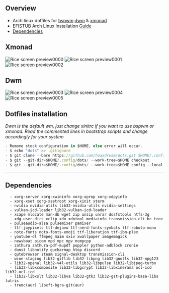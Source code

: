 ## Overview

* Arch linux dotfiles for [bspwm](https://github.com/baskerville/bspwm) [dwm](http://suckless.org/) & [xmonad](https://github.com/xmonad/xmonad)
* EFISTUB Arch Linux Installation [Guide](https://github.com/hoaxdream/void-dots/blob/main/.github/VOID.md)
* [Dependencies](https://github.com/hoaxdream/dots#dependencies)

## Xmonad
![Rice screen preview0000](https://i.imgur.com/hxUN5V0.png)
![Rice screen preview0001](https://i.imgur.com/exIs3Ot.png)
![Rice screen preview0002](https://i.imgur.com/O8RrjFG.png)

## Dwm
![Rice screen preview0003](https://i.imgur.com/caDawRq.png)
![Rice screen preview0004](https://i.imgur.com/5dFAWk4.png)
![Rice screen preview0005](https://i.imgur.com/IMOhpPN.png)

## Dotfiles installation
*Dwm is the default wm, just change xinitrc if you want to use bspwm or xmonad.*
*Read the commented lines in bootstrap scripts and change accordingly for your system*
```javascript
- Remove stock configuration in $HOME, else error will occur.
- $ echo "dots" >> .gitignore
- $ git clone --bare https://github.com/hoaxdream/dots.git $HOME/.config/dots
- $ git --git-dir=$HOME/.config/dots/ --work-tree=$HOME checkout
- $ git --git-dir=$HOME/.config/dots/ --work-tree=$HOME config --local status.showUntrackedFiles no
```
 ---
## Dependencies
```
  - xorg-server xorg-xwininfo xorg-xprop xorg-xdpyinfo
  - xorg-xset xorg-xsetroot xorg-xinit xterm
  - nvidia nvidia-utils lib32-nvidia-utils nvidia-settings
  - vulkan-icd-loader lib32-vulkan-icd-loader
  - xcape mlocate man-db wget zip unzip unrar dosfstools ntfs-3g
  - xdg-user-dirs xclip xdo xdotool mediainfo transmission-cli bc tree
  - pulseaudio-alsa pulsemixer pamixer
  - ttf-joypixels ttf-dejavu ttf-nerd-fonts-symbols ttf-roboto-mono
  - noto-fonts noto-fonts-emoji ttf-liberation ttf-ibm-plex
  - youtube-dl ffmpeg maim sxiv xwallpaper imagemagick
  - newsboat picom mpd mpc mpv ncmpcpp
  - zathura zathura-pdf-mupdf poppler python-adblock cronie
  - dunst libnotify gucharmap htop discord
  - qutebrowser steam signal-desktop transmission-cli
  - wine-staging lib32-giflib lib32-libpng lib32-gnutls lib32-mpg123
  - lib32-openal lib32-v4l-utils lib32-libpulse lib32-libjpeg-turbo
  - lib32-libxcomposite lib32-libgcrypt lib32-libxinerama ocl-icd lib32-ocl-icd
  - lib32-libxslt lib32-libva lib32-gtk3 lib32-gst-plugins-base-libs lutris
  - tremc(aur) libxft-bgra-git(aur)
```
